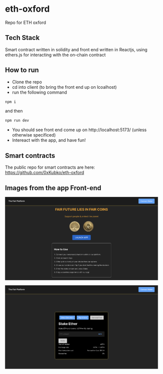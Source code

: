 # eth-oxford
Repo for ETH oxford

## Tech Stack 
Smart contract written in solidity and front end written in Reactjs, using ethers.js for interacting with the on-chain contract

## How to run 
- Clone the repo 
- cd into client (to bring the front end up on lcoalhost)
- run the following command
```bash
npm i 
```
 and then 

 ```bash
 npm run dev
 ```

- You should see front end come up on  http://localhost:5173/ (unless otherwise specificed)
- Intereact with the app, and have fun!

## Smart contracts
The public repo for smart contracts are here:
https://github.com/0xKubko/eth-oxford

## Images from the app Front-end

![Landing Page](./client/public/landingPage.png)

![Staking Page](./client/public/stakerPage.png)

